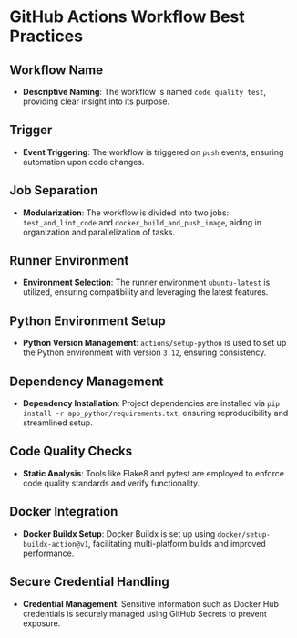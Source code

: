 # GitHub Actions Workflow Best Practices

## Workflow Name
- **Descriptive Naming**: The workflow is named `code quality test`, providing clear insight into its purpose.

## Trigger
- **Event Triggering**: The workflow is triggered on `push` events, ensuring automation upon code changes.

## Job Separation
- **Modularization**: The workflow is divided into two jobs: `test_and_lint_code` and `docker_build_and_push_image`, aiding in organization and parallelization of tasks.

## Runner Environment
- **Environment Selection**: The runner environment `ubuntu-latest` is utilized, ensuring compatibility and leveraging the latest features.

## Python Environment Setup
- **Python Version Management**: `actions/setup-python` is used to set up the Python environment with version `3.12`, ensuring consistency.

## Dependency Management
- **Dependency Installation**: Project dependencies are installed via `pip install -r app_python/requirements.txt`, ensuring reproducibility and streamlined setup.

## Code Quality Checks
- **Static Analysis**: Tools like Flake8 and pytest are employed to enforce code quality standards and verify functionality.

## Docker Integration
- **Docker Buildx Setup**: Docker Buildx is set up using `docker/setup-buildx-action@v1`, facilitating multi-platform builds and improved performance.

## Secure Credential Handling
- **Credential Management**: Sensitive information such as Docker Hub credentials is securely managed using GitHub Secrets to prevent exposure.